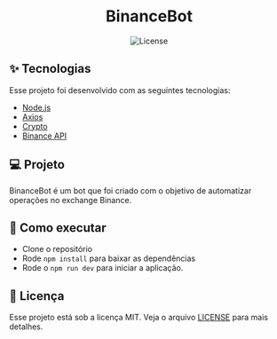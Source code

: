 <h1 align="center">BinanceBot</h1>

<p align="center">
  <img alt="License" src="https://img.shields.io/static/v1?label=license&message=MIT&color=8257E5&labelColor=000000">
</p>

## ✨ Tecnologias

Esse projeto foi desenvolvido com as seguintes tecnologias:

- [Node.js](https://nodejs.org/en/)
- [Axios](https://axios-http.com/ptbr/docs/intro)
- [Crypto](https://nodejs.org/api/crypto.html)
- [Binance API](https://binance-docs.github.io/apidocs/spot/en/#change-log)

## 💻 Projeto

BinanceBot é um bot que foi criado com o objetivo de automatizar operações no exchange Binance.

## 🚀 Como executar

- Clone o repositório
- Rode `npm install` para baixar as dependências
- Rode o `npm run dev` para iniciar a aplicação.

## 📄 Licença

Esse projeto está sob a licença MIT. Veja o arquivo [LICENSE](LICENSE.md) para mais detalhes.
